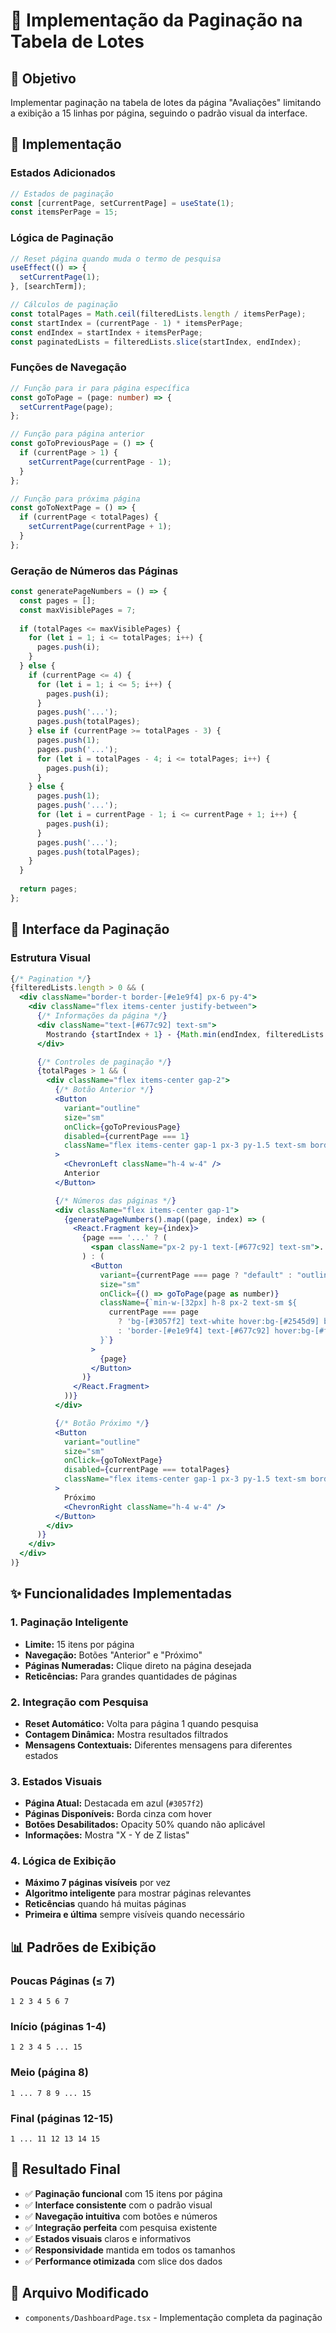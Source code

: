 # 📄 **Implementação da Paginação na Tabela de Lotes**

## 🎯 **Objetivo**
Implementar paginação na tabela de lotes da página "Avaliações" limitando a exibição a 15 linhas por página, seguindo o padrão visual da interface.

## 🔧 **Implementação**

### **Estados Adicionados**
```typescript
// Estados de paginação
const [currentPage, setCurrentPage] = useState(1);
const itemsPerPage = 15;
```

### **Lógica de Paginação**
```typescript
// Reset página quando muda o termo de pesquisa
useEffect(() => {
  setCurrentPage(1);
}, [searchTerm]);

// Cálculos de paginação
const totalPages = Math.ceil(filteredLists.length / itemsPerPage);
const startIndex = (currentPage - 1) * itemsPerPage;
const endIndex = startIndex + itemsPerPage;
const paginatedLists = filteredLists.slice(startIndex, endIndex);
```

### **Funções de Navegação**
```typescript
// Função para ir para página específica
const goToPage = (page: number) => {
  setCurrentPage(page);
};

// Função para página anterior
const goToPreviousPage = () => {
  if (currentPage > 1) {
    setCurrentPage(currentPage - 1);
  }
};

// Função para próxima página
const goToNextPage = () => {
  if (currentPage < totalPages) {
    setCurrentPage(currentPage + 1);
  }
};
```

### **Geração de Números das Páginas**
```typescript
const generatePageNumbers = () => {
  const pages = [];
  const maxVisiblePages = 7;
  
  if (totalPages <= maxVisiblePages) {
    for (let i = 1; i <= totalPages; i++) {
      pages.push(i);
    }
  } else {
    if (currentPage <= 4) {
      for (let i = 1; i <= 5; i++) {
        pages.push(i);
      }
      pages.push('...');
      pages.push(totalPages);
    } else if (currentPage >= totalPages - 3) {
      pages.push(1);
      pages.push('...');
      for (let i = totalPages - 4; i <= totalPages; i++) {
        pages.push(i);
      }
    } else {
      pages.push(1);
      pages.push('...');
      for (let i = currentPage - 1; i <= currentPage + 1; i++) {
        pages.push(i);
      }
      pages.push('...');
      pages.push(totalPages);
    }
  }
  
  return pages;
};
```

## 🎨 **Interface da Paginação**

### **Estrutura Visual**
```jsx
{/* Pagination */}
{filteredLists.length > 0 && (
  <div className="border-t border-[#e1e9f4] px-6 py-4">
    <div className="flex items-center justify-between">
      {/* Informações da página */}
      <div className="text-[#677c92] text-sm">
        Mostrando {startIndex + 1} - {Math.min(endIndex, filteredLists.length)} de {filteredLists.length} {filteredLists.length === 1 ? 'lista' : 'listas'}
      </div>

      {/* Controles de paginação */}
      {totalPages > 1 && (
        <div className="flex items-center gap-2">
          {/* Botão Anterior */}
          <Button
            variant="outline"
            size="sm"
            onClick={goToPreviousPage}
            disabled={currentPage === 1}
            className="flex items-center gap-1 px-3 py-1.5 text-sm border-[#e1e9f4] text-[#677c92] hover:bg-[#f8fafc] disabled:opacity-50 disabled:cursor-not-allowed"
          >
            <ChevronLeft className="h-4 w-4" />
            Anterior
          </Button>

          {/* Números das páginas */}
          <div className="flex items-center gap-1">
            {generatePageNumbers().map((page, index) => (
              <React.Fragment key={index}>
                {page === '...' ? (
                  <span className="px-2 py-1 text-[#677c92] text-sm">...</span>
                ) : (
                  <Button
                    variant={currentPage === page ? "default" : "outline"}
                    size="sm"
                    onClick={() => goToPage(page as number)}
                    className={`min-w-[32px] h-8 px-2 text-sm ${
                      currentPage === page
                        ? 'bg-[#3057f2] text-white hover:bg-[#2545d9] border-[#3057f2]'
                        : 'border-[#e1e9f4] text-[#677c92] hover:bg-[#f8fafc]'
                    }`}
                  >
                    {page}
                  </Button>
                )}
              </React.Fragment>
            ))}
          </div>

          {/* Botão Próximo */}
          <Button
            variant="outline"
            size="sm"
            onClick={goToNextPage}
            disabled={currentPage === totalPages}
            className="flex items-center gap-1 px-3 py-1.5 text-sm border-[#e1e9f4] text-[#677c92] hover:bg-[#f8fafc] disabled:opacity-50 disabled:cursor-not-allowed"
          >
            Próximo
            <ChevronRight className="h-4 w-4" />
          </Button>
        </div>
      )}
    </div>
  </div>
)}
```

## ✨ **Funcionalidades Implementadas**

### **1. Paginação Inteligente**
- **Limite:** 15 itens por página
- **Navegação:** Botões "Anterior" e "Próximo"
- **Páginas Numeradas:** Clique direto na página desejada
- **Reticências:** Para grandes quantidades de páginas

### **2. Integração com Pesquisa**
- **Reset Automático:** Volta para página 1 quando pesquisa
- **Contagem Dinâmica:** Mostra resultados filtrados
- **Mensagens Contextuais:** Diferentes mensagens para diferentes estados

### **3. Estados Visuais**
- **Página Atual:** Destacada em azul (`#3057f2`)
- **Páginas Disponíveis:** Borda cinza com hover
- **Botões Desabilitados:** Opacity 50% quando não aplicável
- **Informações:** Mostra "X - Y de Z listas"

### **4. Lógica de Exibição**
- **Máximo 7 páginas visíveis** por vez
- **Algoritmo inteligente** para mostrar páginas relevantes
- **Reticências** quando há muitas páginas
- **Primeira e última** sempre visíveis quando necessário

## 📊 **Padrões de Exibição**

### **Poucas Páginas (≤ 7)**
```
1 2 3 4 5 6 7
```

### **Início (páginas 1-4)**
```
1 2 3 4 5 ... 15
```

### **Meio (página 8)**
```
1 ... 7 8 9 ... 15
```

### **Final (páginas 12-15)**
```
1 ... 11 12 13 14 15
```

## 🎯 **Resultado Final**
- ✅ **Paginação funcional** com 15 itens por página
- ✅ **Interface consistente** com o padrão visual
- ✅ **Navegação intuitiva** com botões e números
- ✅ **Integração perfeita** com pesquisa existente
- ✅ **Estados visuais** claros e informativos
- ✅ **Responsividade** mantida em todos os tamanhos
- ✅ **Performance otimizada** com slice dos dados

## 📁 **Arquivo Modificado**
- `components/DashboardPage.tsx` - Implementação completa da paginação 